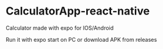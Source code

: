 # CalculatorApp-react-native
Calculator made with expo for IOS/Android

Run it with expo start on PC or download APK from releases
